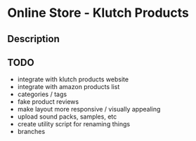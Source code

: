 # Online Store - Klutch Products


## Description

## TODO

- integrate with klutch products website 
- integrate with amazon products list
- categories / tags 
- fake product reviews
- make layout more responsive / visually appealing
- upload sound packs, samples, etc
- create utility script for renaming things
- branches
